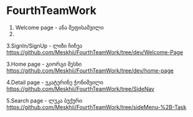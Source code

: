 # FourthTeamWork

1. Welcome page - ანა მეფისაშვილი
2. 
3.SignIn/SignUp   - ლიზი ჩიჩუა
https://github.com/Meskhii/FourthTeamWork/tree/dev/Welcome-Page

3.Home page       - გიორგი მესხი 
https://github.com/Meskhii/FourthTeamWork/tree/dev/home-page

4.Detail page     - ეკატერინე ჭონიშვილი
https://github.com/Meskhii/FourthTeamWork/tree/SideNav

5.Search page     - ლუკა ბუქური
https://github.com/Meskhii/FourthTeamWork/tree/sideMenu-%2B-Task
